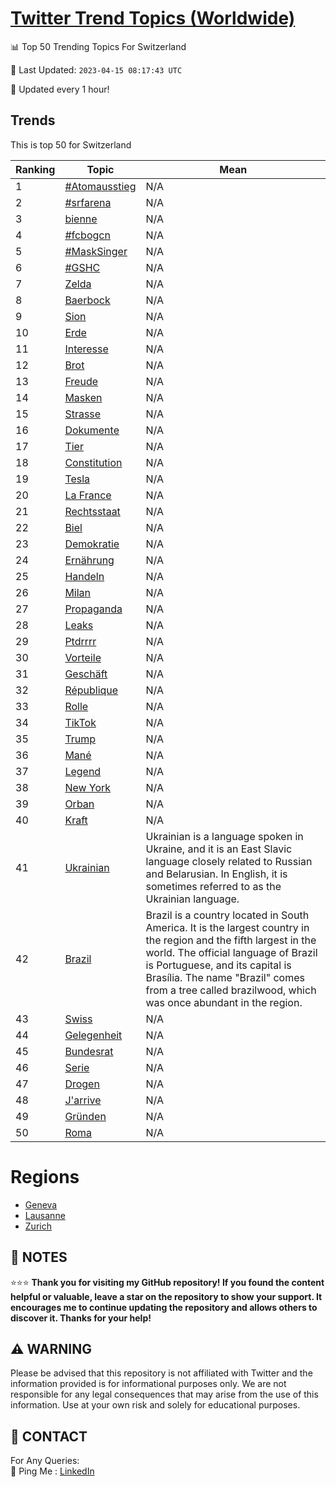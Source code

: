 [Twitter Trend Topics (Worldwide)](https://github.com/ErcinDedeoglu/Twitter-Trend-Topics)
==========


📊 Top 50 Trending Topics For Switzerland

📆 Last Updated: `2023-04-15 08:17:43 UTC`

🔧 Updated every 1 hour!


## Trends

This is top 50 for Switzerland

| Ranking | Topic | Mean |
| ------- | ------------ | ------------ |
| 1 | [#Atomausstieg](http://twitter.com/search?q=%23Atomausstieg) | N/A |
| 2 | [#srfarena](http://twitter.com/search?q=%23srfarena) | N/A |
| 3 | [bienne](http://twitter.com/search?q=bienne) | N/A |
| 4 | [#fcbogcn](http://twitter.com/search?q=%23fcbogcn) | N/A |
| 5 | [#MaskSinger](http://twitter.com/search?q=%23MaskSinger) | N/A |
| 6 | [#GSHC](http://twitter.com/search?q=%23GSHC) | N/A |
| 7 | [Zelda](http://twitter.com/search?q=Zelda) | N/A |
| 8 | [Baerbock](http://twitter.com/search?q=Baerbock) | N/A |
| 9 | [Sion](http://twitter.com/search?q=Sion) | N/A |
| 10 | [Erde](http://twitter.com/search?q=Erde) | N/A |
| 11 | [Interesse](http://twitter.com/search?q=Interesse) | N/A |
| 12 | [Brot](http://twitter.com/search?q=Brot) | N/A |
| 13 | [Freude](http://twitter.com/search?q=Freude) | N/A |
| 14 | [Masken](http://twitter.com/search?q=Masken) | N/A |
| 15 | [Strasse](http://twitter.com/search?q=Strasse) | N/A |
| 16 | [Dokumente](http://twitter.com/search?q=Dokumente) | N/A |
| 17 | [Tier](http://twitter.com/search?q=Tier) | N/A |
| 18 | [Constitution](http://twitter.com/search?q=Constitution) | N/A |
| 19 | [Tesla](http://twitter.com/search?q=Tesla) | N/A |
| 20 | [La France](http://twitter.com/search?q=La+France) | N/A |
| 21 | [Rechtsstaat](http://twitter.com/search?q=Rechtsstaat) | N/A |
| 22 | [Biel](http://twitter.com/search?q=Biel) | N/A |
| 23 | [Demokratie](http://twitter.com/search?q=Demokratie) | N/A |
| 24 | [Ernährung](http://twitter.com/search?q=Ern%c3%a4hrung) | N/A |
| 25 | [Handeln](http://twitter.com/search?q=Handeln) | N/A |
| 26 | [Milan](http://twitter.com/search?q=Milan) | N/A |
| 27 | [Propaganda](http://twitter.com/search?q=Propaganda) | N/A |
| 28 | [Leaks](http://twitter.com/search?q=Leaks) | N/A |
| 29 | [Ptdrrrr](http://twitter.com/search?q=Ptdrrrr) | N/A |
| 30 | [Vorteile](http://twitter.com/search?q=Vorteile) | N/A |
| 31 | [Geschäft](http://twitter.com/search?q=Gesch%c3%a4ft) | N/A |
| 32 | [République](http://twitter.com/search?q=R%c3%a9publique) | N/A |
| 33 | [Rolle](http://twitter.com/search?q=Rolle) | N/A |
| 34 | [TikTok](http://twitter.com/search?q=TikTok) | N/A |
| 35 | [Trump](http://twitter.com/search?q=Trump) | N/A |
| 36 | [Mané](http://twitter.com/search?q=Man%c3%a9) | N/A |
| 37 | [Legend](http://twitter.com/search?q=Legend) | N/A |
| 38 | [New York](http://twitter.com/search?q=New+York) | N/A |
| 39 | [Orban](http://twitter.com/search?q=Orban) | N/A |
| 40 | [Kraft](http://twitter.com/search?q=Kraft) | N/A |
| 41 | [Ukrainian](http://twitter.com/search?q=Ukrainian) | Ukrainian is a language spoken in Ukraine, and it is an East Slavic language closely related to Russian and Belarusian. In English, it is sometimes referred to as the Ukrainian language. |
| 42 | [Brazil](http://twitter.com/search?q=Brazil) | Brazil is a country located in South America. It is the largest country in the region and the fifth largest in the world. The official language of Brazil is Portuguese, and its capital is Brasília. The name "Brazil" comes from a tree called brazilwood, which was once abundant in the region. |
| 43 | [Swiss](http://twitter.com/search?q=Swiss) | N/A |
| 44 | [Gelegenheit](http://twitter.com/search?q=Gelegenheit) | N/A |
| 45 | [Bundesrat](http://twitter.com/search?q=Bundesrat) | N/A |
| 46 | [Serie](http://twitter.com/search?q=Serie) | N/A |
| 47 | [Drogen](http://twitter.com/search?q=Drogen) | N/A |
| 48 | [J'arrive](http://twitter.com/search?q=J%27arrive) | N/A |
| 49 | [Gründen](http://twitter.com/search?q=Gr%c3%bcnden) | N/A |
| 50 | [Roma](http://twitter.com/search?q=Roma) | N/A |



# Regions

* [Geneva](</Switzerland/Geneva.md>)
* [Lausanne](</Switzerland/Lausanne.md>)
* [Zurich](</Switzerland/Zurich.md>)



## 📝 NOTES

⭐⭐⭐ **Thank you for visiting my GitHub repository! If you found the content helpful or valuable, leave a star on the repository to show your support. It encourages me to continue updating the repository and allows others to discover it. Thanks for your help!**


## ⚠️ WARNING

Please be advised that this repository is not affiliated with Twitter and the information provided is for informational purposes only. We are not responsible for any legal consequences that may arise from the use of this information. Use at your own risk and solely for educational purposes.


## 📨 CONTACT

 For Any Queries:  
            🏓 Ping Me : [LinkedIn](https://www.linkedin.com/in/ercindedeoglu/)
